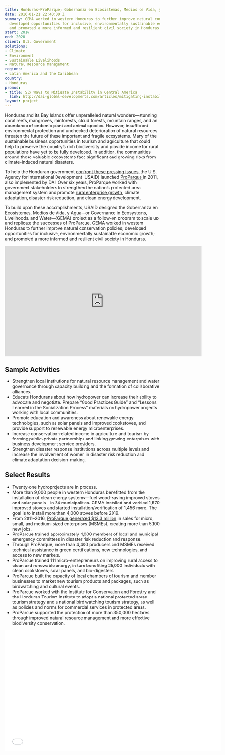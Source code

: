 ```yaml
---
title: Honduras—ProParque; Gobernanza en Ecosistemas, Medios de Vida, y Agua (GEMA)
date: 2016-01-21 22:40:00 Z
summary: GEMA worked in western Honduras to further improve natural conservation policies;
  developed opportunities for inclusive, environmentally sustainable economic growth;
  and promoted a more informed and resilient civil society in Honduras.
start: 2016
end: 2020
client: U.S. Government
solutions:
- Climate
- Environment
- Sustainable Livelihoods
- Natural Resource Management
regions:
- Latin America and the Caribbean
country:
- Honduras
promos:
- title: Six Ways to Mitigate Instability in Central America
  link: http://dai-global-developments.com/articles/mitigating-instability-in-central-america
layout: project
---
```


Honduras and its Bay Islands offer unparalleled natural wonders—stunning coral reefs, mangroves, rainforests, cloud forests, mountain ranges, and an abundance of endemic plant and animal species. However, insufficient environmental protection and unchecked deterioration of natural resources threaten the future of these important and fragile ecosystems. Many of the sustainable business opportunities in tourism and agriculture that could help to preserve the country’s rich biodiversity and provide income for rural populations have yet to be fully developed. In addition, the communities around these valuable ecosystems face significant and growing risks from climate-induced natural disasters.

To help the Honduran government [confront these pressing issues](http://dai-global-developments.com/articles/mitigating-instability-in-central-america), the U.S. Agency for International Development (USAID) launched [ProParque ](http://en.usaid-proparque.org/)in 2011, also implemented by DAI. Over six years, ProParque worked with government stakeholders to strengthen the nation’s protected area management system and promote [rural enterprise growth](https://www.youtube.com/watch?v=Lwy0yHaAMRE&feature=youtu.be), climate adaptation, disaster risk reduction, and clean energy development.

To build upon these accomplishments, USAID designed the Gobernanza en Ecosistemas, Medios de Vida, y Agua—or Governance in Ecosystems, Livelihoods, and Water—(GEMA) project as a follow-on program to scale up and replicate the successes of ProParque. GEMA worked in western Honduras to further improve natural conservation policies; developed opportunities for inclusive, environmentally sustainable economic growth; and promoted a more informed and resilient civil society in Honduras.

<iframe src="https://player.vimeo.com/video/633022956?h=fbb606df62" width="640" height="360" frameborder="0" allow="autoplay; fullscreen; picture-in-picture" allowfullscreen></iframe>

## Sample Activities

* Strengthen local institutions for natural resource management and water governance through capacity building and the formation of collaborative alliances.
* Educate Hondurans about how hydropower can increase their ability to advocate and negotiate. Prepare “Good Practices Guide” and “Lessons Learned in the Socialization Process” materials on hydropower projects working with local communities.
* Promote education and awareness about renewable energy technologies, such as solar panels and improved cookstoves, and provide support to renewable energy microenterprises.
* Increase conservation-related income in agriculture and tourism by forming public-private partnerships and linking growing enterprises with business development service providers.
* Strengthen disaster response institutions across multiple levels and increase the involvement of women in disaster risk reduction and climate adaptation decision-making.

## Select Results

* Twenty-one hydroprojects are in process.
* More than 9,000 people in western Honduras benefitted from the installation of clean energy systems—fuel wood-saving improved stoves and solar panels—in 24 municipalities. GEMA installed and verified 1,570 improved stoves and started installation/verification of 1,456 more. The goal is to install more than 4,000 stoves before 2019.
* From 2011–2016, [ProParque generated $13.3 million](https://www.facebook.com/DAIGlobal/videos/10155131037990797/) in sales for micro, small, and medium-sized enterprises (MSMEs), creating more than 5,100 new jobs.
* ProParque trained approximately 4,000 members of local and municipal emergency committees in disaster risk reduction and response.
* Through ProParque, more than 4,400 producers and MSMEs received technical assistance in green certifications, new technologies, and access to new markets.
* ProParque trained 111 micro-entrepreneurs on improving rural access to clean and renewable energy, in turn benefiting 25,000 individuals with clean cookstoves, solar panels, and bio-digesters.
* ProParque built the capacity of local chambers of tourism and member businesses to market new tourism products and packages, such as birdwatching and cultural events.
* ProParque worked with the Institute for Conservation and Forestry and the Honduran Tourism Institute to adopt a national protected areas tourism strategy and a national bird watching tourism strategy, as well as policies and norms for commercial services in protected areas.
* ProParque supported the protection of more than 350,000 hectares through improved natural resource management and more effective biodiversity conservation.

<iframe allowfullscreen="" frameborder="0" height="394" mozallowfullscreen="" src="//player.vimeo.com/video/104423902" webkitallowfullscreen="" width="703"></iframe>
